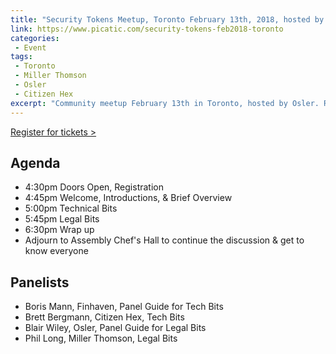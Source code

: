 ```yaml
---
title: "Security Tokens Meetup, Toronto February 13th, 2018, hosted by Osler"
link: https://www.picatic.com/security-tokens-feb2018-toronto
categories:
 - Event
tags:
 - Toronto
 - Miller Thomson
 - Osler
 - Citizen Hex
excerpt: "Community meetup February 13th in Toronto, hosted by Osler. Register on Picatic."
---
```


[Register for tickets >](https://www.picatic.com/security-tokens-feb2018-toronto)

## Agenda

- 4:30pm Doors Open, Registration
- 4:45pm Welcome, Introductions, & Brief Overview
- 5:00pm Technical Bits
- 5:45pm Legal Bits
- 6:30pm Wrap up
- Adjourn to Assembly Chef's Hall to continue the discussion & get to know everyone

## Panelists

- Boris Mann, Finhaven, Panel Guide for Tech Bits
- Brett Bergmann, Citizen Hex, Tech Bits
- Blair Wiley, Osler, Panel Guide for Legal Bits
- Phil Long, Miller Thomson, Legal Bits